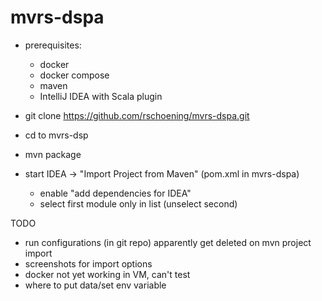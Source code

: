 # mvrs-dspa

* prerequisites:
  * docker
  * docker compose
  * maven
  * IntelliJ IDEA with Scala plugin
  
* git clone https://github.com/rschoening/mvrs-dspa.git
* cd to mvrs-dsp
* mvn package
* start IDEA -> "Import Project from Maven" (pom.xml in mvrs-dspa)
  * enable "add dependencies for IDEA"
  * select first module only in list (unselect second)
  
  
TODO
* run configurations (in git repo) apparently get deleted on mvn project import
* screenshots for import options
* docker not yet working in VM, can't test
* where to put data/set env variable
